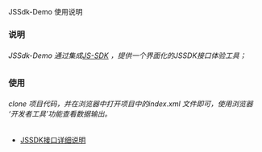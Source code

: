 
JSSdk-Demo 使用说明

### 说明
###### JSSdk-Demo 通过集成[JS-SDK](https://github.com/Cocos-BCX/JSSDK) ，提供一个界面化的JSSDK接口体验工具；


### 使用 
###### clone 项目代码，并在浏览器中打开项目中的index.xml 文件即可，使用浏览器 ‘开发者工具’功能查看数据输出。

- [JSSDK接口详细说明](https://github.com/Cocos-BCX/JSSDK/blob/master/README_cn.md)
